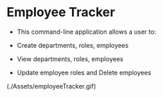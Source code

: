 # Employee Tracker

 * This command-line application allows a user to:
 
  * Create departments, roles, employees

  * View departments, roles, employees

  * Update employee roles and Delete employees

  (./Assets/employeeTracker.gif)
